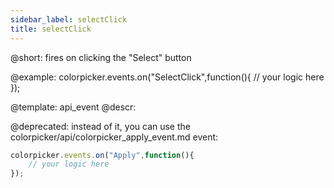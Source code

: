 ```yaml
---
sidebar_label: selectClick
title: selectClick
---          
```


@short:
fires on clicking the "Select" button



@example:
colorpicker.events.on("SelectClick",function(){
	// your logic here
});


@template: api_event
@descr:

@deprecated: instead of it, you can use the colorpicker/api/colorpicker_apply_event.md event:

~~~js
colorpicker.events.on("Apply",function(){
	// your logic here
});
~~~
